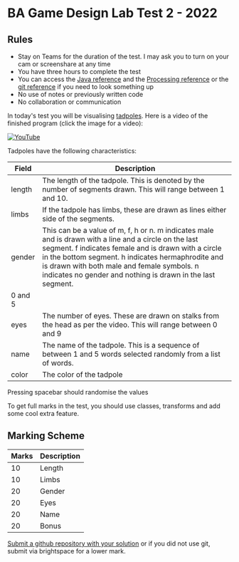 # BA Game Design Lab Test 2 - 2022

## Rules
- Stay on Teams for the duration of the test. I may ask you to turn on your cam or screenshare at any time
- You have three hours to complete the test 
- You can access the [Java reference](https://docs.oracle.com/javase/7/docs/api/) and the [Processing reference](https://processing.org/reference/) or the [git reference](https://git-scm.com/docs) if you need to look something up
- No use of notes or previously written code
- No collaboration or communication

In today's test you will be visualising [tadpoles](https://en.wikipedia.org/wiki/Tadpole). Here is a video of the finished program (click the image for a video):

[![YouTube](http://img.youtube.com/vi/_5xhlXh_NwI/0.jpg)](https://youtu.be/_5xhlXh_NwI)

Tadpoles have the following characteristics:

| Field | Description |
|-------|-------------|
| length | The length of the tadpole. This is denoted by the number of segments drawn. This will range between 1 and 10. |
| limbs | If the tadpole has limbs, these are drawn as lines either side of the segments. |
| gender | This can be a value of m, f, h or n. m indicates male and is drawn with a line and a circle on the last segment. f indicates female and is drawn with a circle in the bottom segment. h indicates hermaphrodite and is drawn with both male and female symbols. n indicates no gender and nothing is drawn in the last segment.
0 and 5 |
| eyes | The number of eyes. These are drawn on stalks from the head as per the video. This will range between 0 and 9 |
 | name | The name of the tadpole. This is a sequence of between 1 and 5 words selected randomly from a list of words. |
| color | The color of the tadpole |

Pressing spacebar should randomise the values

To get full marks in the test, you should use classes, transforms and add some cool extra feature.

## Marking Scheme

| Marks | Description |
|-------|-------------|
| 10 | Length |
| 10 | Limbs |
| 20 | Gender |
| 20 | Eyes |
| 20 | Name |
| 20 | Bonus |

[Submit a github repository with your solution](https://forms.office.com/Pages/ResponsePage.aspx?id=yxdjdkjpX06M7Nq8ji_V2ou3qmFXqEdGlmiD1Myl3gNUQTI5NEkwUlMwUFVJM0JTOTdTMzJJTjZDOC4u) or if you did not use git, submit via brightspace for a lower mark. 